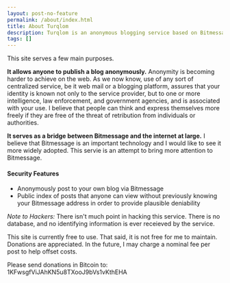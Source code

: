 ```yaml
---
layout: post-no-feature
permalink: /about/index.html
title: About Turqlom
description: Turqlom is an anonymous blogging service based on Bitmessage and Jekyll.
tags: []
---
```


This site serves a few main purposes.

__It allows anyone to publish a blog anonymously.__  Anonymity is becoming harder to achieve on the web.  As we now know, use of any sort of centralized service, be it web mail or a blogging platform, assures that your identity is known not only to the service provider, but to one or more intelligence, law enforcement, and government agencies, and is associated with your use.
I believe that people can think and express themselves more freely if they are free of the threat of retribution from individuals or authorities.

__It serves as a bridge between Bitmessage and the internet at large.__  I believe that Bitmessage is an important technology and I would like to see it more widely adopted.  This servie is an attempt to bring more attention to Bitmessage.

#### Security Features
* Anonymously post to your own blog via Bitmessage
* Public index of posts that anyone can view without previously knowing your Bitmessage address in order to provide plausible deniability

_Note to Hackers:_ There isn't much point in hacking this service.  There is no database, and no identifying information is ever receieved by the service.

This site is currently free to use.  That said, it is not free for me to maintain.  Donations are appreciated.  In the future, I may charge a nominal fee per post to help offset costs.

Please send donations in Bitcoin to: 1KFwsgfViJAhKN5u8TXooJ9bVs1vKthEHA


